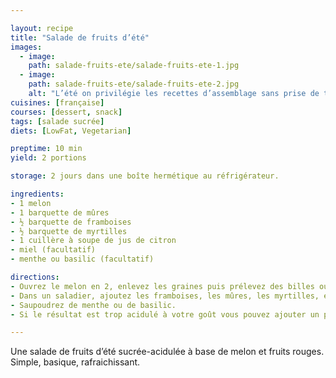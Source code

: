 ```yaml
---

layout: recipe
title: "Salade de fruits d’été"
images:
  - image:
    path: salade-fruits-ete/salade-fruits-ete-1.jpg
  - image:
    path: salade-fruits-ete/salade-fruits-ete-2.jpg
    alt: "L’été on privilégie les recettes d’assemblage sans prise de tête, sans cuisson et surtout, bien fraiche." 
cuisines: [française]
courses: [dessert, snack]
tags: [salade sucrée]
diets: [LowFat, Vegetarian]

preptime: 10 min
yield: 2 portions

storage: 2 jours dans une boîte hermétique au réfrigérateur.

ingredients:
- 1 melon
- 1 barquette de mûres 
- ½ barquette de framboises
- ½ barquette de myrtilles
- 1 cuillère à soupe de jus de citron
- miel (facultatif)
- menthe ou basilic (facultatif)

directions:
- Ouvrez le melon en 2, enlevez les graines puis prélevez des billes ou coupez-le en quartiers afin de pouvoir tailler des petits dés. 
- Dans un saladier, ajoutez les framboises, les mûres, les myrtilles, et citronner. 
- Saupoudrez de menthe ou de basilic. 
- Si le résultat est trop acidulé à votre goût vous pouvez ajouter un peu de miel et mélanger délicatement avant dégustation. 

---
```


Une salade de fruits d’été sucrée-acidulée à base de melon et fruits rouges. Simple, basique, rafraichissant.